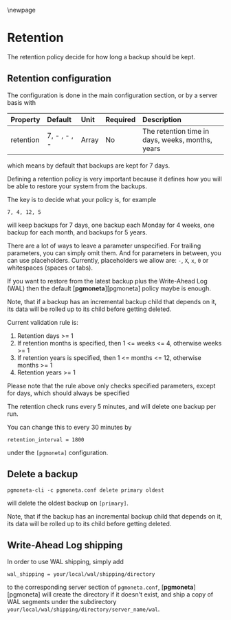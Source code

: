\newpage

# Retention

The retention policy decide for how long a backup should be kept.

## Retention configuration

The configuration is done in the main configuration section, or by a server basis with

| Property | Default | Unit | Required | Description |
| :------- | :------ | :--- | :------- | :---------- |
| retention | 7, - , - , - | Array | No | The retention time in days, weeks, months, years |

which means by default that backups are kept for 7 days.

Defining a retention policy is very important because it defines how you will be able to restore your system
from the backups.

The key is to decide what your policy is, for example

```
7, 4, 12, 5
```

will keep backups for 7 days, one backup each Monday for 4 weeks, one backup for each month, and backups for  5 years.

There are a lot of ways to leave a parameter unspecified. For trailing parameters, you can simply omit them.
And for parameters in between, you can use placeholders. Currently, placeholders we allow are: `-`, `X`, `x`, `0`
or whitespaces (spaces or tabs).

If you want to restore from the latest backup plus the Write-Ahead Log (WAL) then the default [**pgmoneta**][pgmoneta] policy maybe is enough.

Note, that if a backup has an incremental backup child that depends on it, its data will be rolled up to its child before getting deleted.

Current validation rule is:

1. Retention days >= 1
2. If retention months is specified, then 1 <= weeks <= 4, otherwise weeks >= 1
3. If retention years is specified, then 1 <= months <= 12, otherwise months >= 1
4. Retention years >= 1

Please note that the rule above only checks specified parameters, except for days, which should always be specified

The retention check runs every 5 minutes, and will delete one backup per run.

You can change this to every 30 minutes by

```
retention_interval = 1800
```

under the `[pgmoneta]` configuration.

## Delete a backup

```
pgmoneta-cli -c pgmoneta.conf delete primary oldest
```

will delete the oldest backup on `[primary]`.

Note, that if the backup has an incremental backup child that depends on it,
its data will be rolled up to its child before getting deleted.

## Write-Ahead Log shipping

In order to use WAL shipping, simply add

```
wal_shipping = your/local/wal/shipping/directory
```

to the corresponding server section of `pgmoneta.conf`, [**pgmoneta**][pgmoneta] will create the directory if it doesn't exist,
and ship a copy of WAL segments under the subdirectory `your/local/wal/shipping/directory/server_name/wal`.
